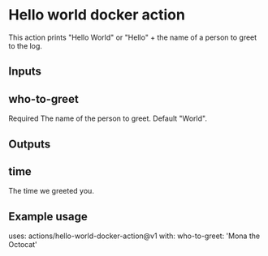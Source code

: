 # Hello world docker action

This action prints "Hello World" or "Hello" + the name of a person to greet to the log.

## Inputs

## who-to-greet

Required The name of the person to greet. Default "World".

## Outputs

## time

The time we greeted you.

## Example usage

uses: actions/hello-world-docker-action@v1
with:
  who-to-greet: 'Mona the Octocat'
